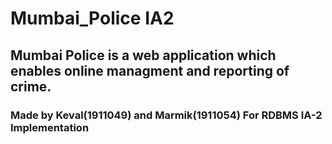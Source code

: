# Mumbai_Police IA2

## Mumbai Police is a web application which enables online managment and reporting of crime.

### Made by Keval(1911049) and Marmik(1911054) For RDBMS IA-2 Implementation
